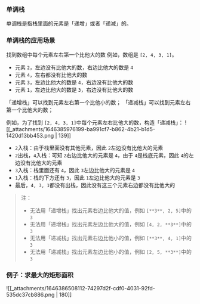 
### 单调栈
单调栈是指栈里面的元素是「递增」或者「递减」的。


### 单调栈的应用场景
找到数组中每个元素左右第一个比他大的数
例如，数组是 `[2, 4, 3, 1]`。

- 元素 `2`，左边没有比他大的数，右边比他大的数是 `4`
- 元素 `4`，左右都没有比他大的数
- 元素 `3`，左边比他大的数是 `4`，右边没有比他大的数
- 元素 `1`，左边比他大的数是 `3`，右边没有比他大的数

「递增栈」可以找到元素左右第一个比他小的数；
「递减栈」可以找到元素左右第一个比他大的数；

例如，为了找到 `[2, 4, 3, 1]`中每个元素左右比他大的数，构造「递减栈」：
![[_attachments/1646385976199-ba991cf7-b862-4b21-b1d5-1420d13bb453.png | 139]]

- `2`入栈：由于栈里面没有其他元素，因此 `2`左边没有比他大的元素
- `2`出栈，`4`入栈：可知 `2`右边比他大的元素是 `4`，由于 `4`是栈底元素，因此 `4`的左边没有比他大的元素
- `3`入栈：栈里面还有 `4`，因此 `3`左边比他大的元素是 `4`
- `1`入栈：栈的下方还有 `3`，因此 `1`左边比他大的元素是 `3`
- 最后，`4, 3, 1`都没有出栈，因此没有这三个元素右边都没有比他大的

> 注：
> - 无法用「递增栈」找出元素右边比他大的值，例如 `[**3**, 2, 5]`中的 `3`
> - 无法用「递增栈」找出元素左边比他大的值，例如 `[4, 2, **3**]`中的 `3`
> - 无法用「递减栈」找出元素右边比他小的值，例如 `[**3**, 4, 1]`中的 `3`
> - 无法用「递减栈」找出元素左边比他小的值，例如 `[2, 5, **3**]`中的 `3`



### 例子：求最大的矩形面积
![[_attachments/1646386508112-74297d2f-cdf0-4031-92fd-535dc37cb886.png | 180]]
